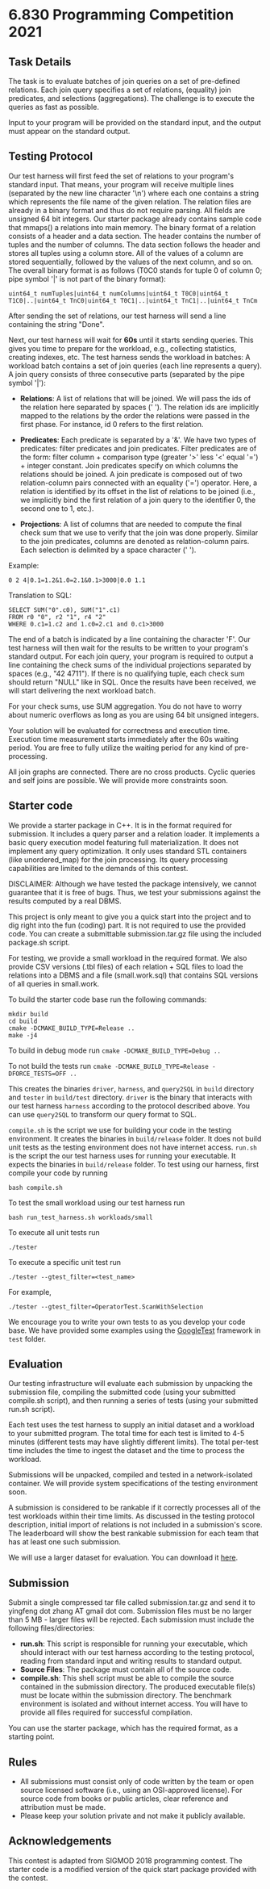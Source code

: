 # 6.830 Programming Competition 2021

## Task Details

The task is to evaluate batches of join queries on a set of pre-defined
relations. Each join query specifies a set of relations, (equality) join
predicates, and selections (aggregations). The challenge is to execute
the queries as fast as possible.

Input to your program will be provided on the standard input, and the
output must appear on the standard output.

## Testing Protocol

Our test harness will first feed the set of relations to your program's
standard input. That means, your program will receive multiple lines
(separated by the new line character '\n') where each one contains a
string which represents the file name of the given relation. The relation
files are already in a binary format and thus do not require parsing.
All fields are unsigned 64 bit integers.
Our starter package already contains sample code that mmaps() a
relations into main memory.
The binary format of a relation consists of
a header and a data section. The header contains the number of tuples
and the number of columns. The data section follows the header and stores
all tuples using a column store. All of the values of a column
are stored sequentially, followed by the values of the next column,
and so on. The overall binary format is as follows (T0C0 stands for
tuple 0 of column 0; pipe symbol '|' is not part of the binary format):

```
uint64_t numTuples|uint64_t numColumns|uint64_t T0C0|uint64_t T1C0|..|uint64_t TnC0|uint64_t T0C1|..|uint64_t TnC1|..|uint64_t TnCm
```

After sending the set of relations, our test harness will send a line
containing the string "Done".

Next, our test harness will wait for **60s** until it starts sending
queries. This gives you time to prepare for the workload, e.g., 
collecting statistics, creating indexes, etc. The test harness sends
the workload in batches:
A workload batch contains a set of join queries (each line represents a
query). A join query consists of three consecutive parts (separated
by the pipe symbol '|'):

- **Relations**: A list of relations that will be joined. We will pass
the ids of the relation here separated by spaces (' '). The relation ids
are implicitly mapped to the relations by the order the relations were
passed in the first phase. For instance, id 0 refers to the first relation.

- **Predicates**: Each predicate is separated by a '&'. We have two types
of predicates: filter predicates and join predicates. Filter predicates are
of the form: filter column + comparison type (greater '>' less '<'
equal '=') + integer constant. Join predicates specify on which columns the
relations should be joined. A join predicate is composed out of two
relation-column pairs connected with an equality ('=') operator. Here,
a relation is identified by its offset in the list of relations to be
joined (i.e., we implicitly bind the first relation of a join query to
the identifier 0, the second one to 1, etc.).

- **Projections**: A list of columns that are needed to compute the final
check sum that we use to verify that the join was done properly. Similar 
to the join predicates, columns are denoted as relation-column pairs.
Each selection is delimited by a space character (' ').

Example:
```
0 2 4|0.1=1.2&1.0=2.1&0.1>3000|0.0 1.1
```

Translation to SQL:
```
SELECT SUM("0".c0), SUM("1".c1)
FROM r0 "0", r2 "1", r4 "2"
WHERE 0.c1=1.c2 and 1.c0=2.c1 and 0.c1>3000
```

The end of a batch is indicated by a line containing the character 'F'.
Our test harness will then wait for the results to be written to your
program's standard output. For each join query, your program is required
to output a line containing the check sums of the individual projections
separated by spaces (e.g., "42 4711"). If there is no qualifying tuple,
each check sum should return "NULL" like in SQL. Once the results have
been received, we will start delivering the next workload batch.

For your check sums, use SUM aggregation.
You do not have to worry about numeric overflows as long as you are using
64 bit unsigned integers.

Your solution will be evaluated for correctness and execution time.
Execution time measurement starts immediately after the 60s waiting
period. You are free to fully utilize the waiting period for any kind of
pre-processing.

All join graphs are connected. There are no cross products. Cyclic queries and
self joins are possible. We will provide more constraints soon.

## Starter code

We provide a starter package in C++. It is in the format required for
submission. It includes a query parser and a relation loader.
It implements a basic query execution model featuring full
materialization. It does not implement any query optimization. It only
uses standard STL containers (like unordered_map) for the join
processing. Its query processing capabilities are limited to the
demands of this contest.

DISCLAIMER: Although we have tested the package
intensively, we cannot guarantee that it is free of bugs. Thus, we test
your submissions against the results computed by a real DBMS.

This project is only meant to give you a quick start into the project and
to dig right into the fun (coding) part. It is not required to use the
provided code. You can create a submittable submission.tar.gz file using
the included package.sh script.

For testing, we provide a small workload in the required format.
We also provide CSV versions (.tbl files) of each relation + SQL
files to load the relations into a DBMS and a file
(small.work.sql) that contains SQL versions of all queries in
small.work.

To build the starter code base run the following commands:
```
mkdir build
cd build
cmake -DCMAKE_BUILD_TYPE=Release ..
make -j4
```

To build in debug mode run 
`cmake -DCMAKE_BUILD_TYPE=Debug ..`

To not build the tests run 
`cmake -DCMAKE_BUILD_TYPE=Release -DFORCE_TESTS=OFF ..`

This creates the binaries `driver`, `harness`, and `query2SQL` in `build`
directory and `tester` in `build/test` directory. `driver` is the binary that
interacts with our test harness `harness` according to the protocol described
above. You can use `query2SQL` to transform our query format to SQL.

`compile.sh` is the script we use for building your code in the testing environment. 
It creates the binaries in `build/release` folder. It does not build unit tests
as the testing environment does not have internet access. `run.sh` is the script
the our test harness uses for running your executable. It expects the binaries
in `build/release` folder. To test using our harness, first compile your code by
running

```
bash compile.sh
```

To test the small workload using our test harness run

```
bash run_test_harness.sh workloads/small
```

To execute all unit tests run 

```
./tester
```

To execute a specific unit test run 

```
./tester --gtest_filter=<test_name>
```
For example,
```
./tester --gtest_filter=OperatorTest.ScanWithSelection
```

We encourage you to write your own tests to as you develop your code base.
We have provided some examples using the
[GoogleTest](https://github.com/google/googletest) framework in `test`
folder.

## Evaluation

Our testing infrastructure will evaluate each submission by unpacking the
submission file, compiling the submitted code (using your submitted
compile.sh script), and then running a series of tests (using your
submitted run.sh script). 

Each test uses the test harness to supply an initial dataset and a
workload to your submitted program. The total time for each test is
limited to 4-5 minutes (different tests may have slightly different
limits). The total per-test time includes the time to ingest the dataset
and the time to process the workload. 

Submissions will be unpacked, compiled and tested in a network-isolated
container. We will provide system specifications of the testing
environment soon. 

A submission is considered to be rankable if it correctly processes all
of the test workloads within their time limits. As discussed in the
testing protocol description, initial import of relations is not included
in a submission's score. The leaderboard will show the best rankable
submission for each team that has at least one such submission.

We will use a larger dataset for evaluation. You can download it
[here](http://dsg.csail.mit.edu/data/public.zip).


## Submission

Submit a single compressed tar file called submission.tar.gz and send it to yingfeng dot zhang AT gmail dot com.
Submission files must be no larger than 5 MB - larger files will be
rejected. Each submission must include the following files/directories:

- **run.sh**:
This script is responsible for running your executable, which should
interact with our test harness according to the testing protocol,
reading from standard input and writing results to standard output.
- **Source Files**:
The package must contain all of the source code.
- **compile.sh**:
This shell script must be able to compile the source contained in the
submission directory. The produced executable file(s) must be locate
within the submission directory. The benchmark environment is isolated
and without internet access. You will have to provide all files required
for successful compilation.

You can use the starter package, which has the required format, as a
starting point.

## Rules

- All submissions must consist only of code written by the team or open source
licensed software (i.e., using an OSI-approved license). For source code from
books or public articles, clear reference and attribution must be made.
- Please keep your solution private and not make it publicly available.

## Acknowledgements

This contest is adapted from SIGMOD 2018 programming contest. The starter code
is a modified version of the quick start package provided with the contest.
